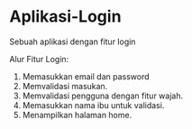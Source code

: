# Aplikasi-Login
Sebuah aplikasi dengan fitur login

Alur Fitur Login:
1. Memasukkan email dan password
2. Memvalidasi masukan.
3. Memvalidasi pengguna dengan fitur wajah.
4. Memasukkan nama ibu untuk validasi.
5. Menampilkan halaman home.
